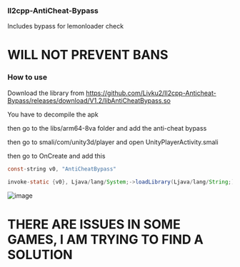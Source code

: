 ### Il2cpp-AntiCheat-Bypass

Includes bypass for lemonloader check

# WILL NOT PREVENT BANS

### How to use

Download the library from https://github.com/Livku2/Il2cpp-Anticheat-Bypass/releases/download/V1.2/libAntiCheatBypass.so

You have to decompile the apk

then go to the libs/arm64-8va folder and add the anti-cheat bypass

then go to smali/com/unity3d/player and open UnityPlayerActivity.smali

then go to OnCreate and add this

```java
const-string v0, "AntiCheatBypass"

invoke-static {v0}, Ljava/lang/System;->loadLibrary(Ljava/lang/String;)V
```


![image](https://github.com/user-attachments/assets/cecc47d5-5905-4da5-aad4-1a4b285bb363)



# THERE ARE ISSUES IN SOME GAMES, I AM TRYING TO FIND A SOLUTION

